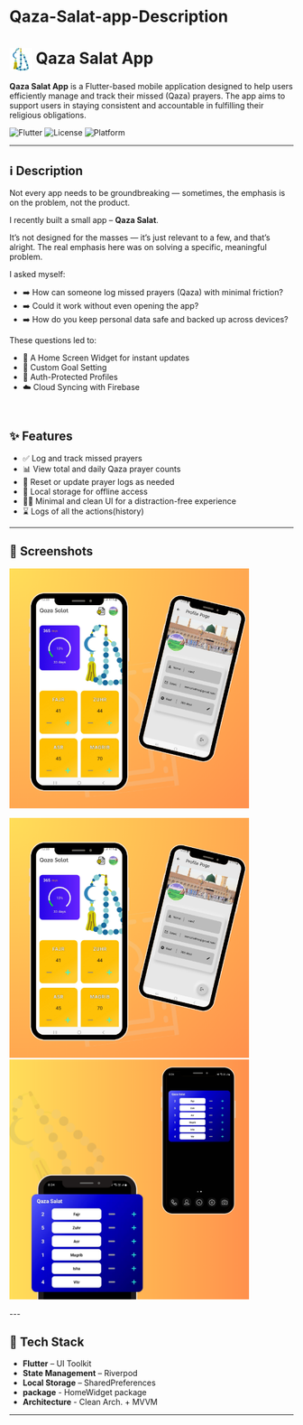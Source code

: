 # Qaza-Salat-app-Description
# <img src="https://github.com/itsSaadMalik/Qaza-Salat-app-Description/blob/main/icon.png" height="40" width="40" align="center" /> Qaza Salat App

**Qaza Salat App** is a Flutter-based mobile application designed to help users efficiently manage and track their missed (Qaza) prayers. The app aims to support users in staying consistent and accountable in fulfilling their religious obligations.

![Flutter](https://img.shields.io/badge/Flutter-Framework-blue?logo=flutter)
![License](https://img.shields.io/github/license/yourusername/qaza-salat-app)
![Platform](https://img.shields.io/badge/platform-Android%20%7C%20iOS-blue)

---
## ℹ Description

<p>Not every app needs to be groundbreaking — sometimes, the emphasis is on the problem, not the product.</p>

<p>I recently built a small app – <strong>Qaza Salat</strong>.</p>

<p>It’s not designed for the masses — it’s just relevant to a few, and that’s alright. The real emphasis here was on solving a specific, meaningful problem.</p>

<p>I asked myself:</p>
<ul>
  <li>➡️ How can someone log missed prayers (Qaza) with minimal friction?</li>
  <li>➡️ Could it work without even opening the app?</li>
  <li>➡️ How do you keep personal data safe and backed up across devices?</li>
</ul>

<p>These questions led to:</p>
<ul>
  <li>📱 A Home Screen Widget for instant updates</li>
  <li>🎯 Custom Goal Setting</li>
  <li>🔐 Auth-Protected Profiles</li>
  <li>☁️ Cloud Syncing with Firebase</li>
</ul>
<br>

## ✨ Features

- ✅ Log and track missed prayers  
- 📊 View total and daily Qaza prayer counts
- 🔁 Reset or update prayer logs as needed
- 💾 Local storage for offline access
- 🧘‍♂️ Minimal and clean UI for a distraction-free experience
- ⌛ Logs of all the actions(history)  
  

---

## 📱 Screenshots

<p> <img src="https://github.com/itsSaadMalik/Qaza-Salat-app-Description/blob/main/1.png" alt="Screeshot displaying app" height="425" width="425"/>
<p> <img src="https://github.com/itsSaadMalik/Qaza-Salat-app-Description/blob/main/1.png" alt="Screeshot displaying app" height="425" width="425"/>
  
 <img src="https://github.com/itsSaadMalik/Qaza-Salat-app-Description/blob/main/ss_image_2.png" alt="Screeshot displaying app" height="425" width="425"/>
</p>
---


## 🔧 Tech Stack

- **Flutter** – UI Toolkit
- **State Management** –  Riverpod   
- **Local Storage** –  SharedPreferences   
- **package** - HomeWidget package
- **Architecture** - Clean Arch. + MVVM
---

 

 

 
